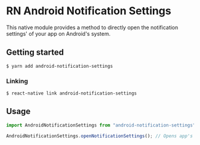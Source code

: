 # RN Android Notification Settings

This native module provides a method to directly open the notification settings' of your app on Android's system.

## Getting started

`$ yarn add android-notification-settings`

### Linking

`$ react-native link android-notification-settings`

## Usage

```ts
import AndroidNotificationSettings from "android-notification-settings";

AndroidNotificationSettings.openNotificationSettings(); // Opens app's system notification settings.
```
